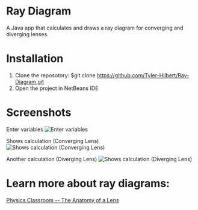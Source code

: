 # Ray Diagram
A Java app that calculates and draws a ray diagram for converging and diverging lenses.

# Installation
1. Clone the reposotory: $git clone https://github.com/Tyler-Hilbert/Ray-Diagram.git
2. Open the project in NetBeans IDE

# Screenshots
Enter variables
![Enter variables](https://raw.githubusercontent.com/Tyler-Hilbert/RefractionThroughLenses/master/doc/Screenshot1.jpg "Enter variables")

Shows calculation (Converging Lens)
![Shows calculation (Converging Lens)](https://raw.githubusercontent.com/Tyler-Hilbert/RefractionThroughLenses/master/doc/Screenshot2.jpg "Shows calculation (Converging Lens)")

Another calculation (Diverging Lens)
![Shows calculation (Diverging Lens)](https://raw.githubusercontent.com/Tyler-Hilbert/RefractionThroughLenses/master/doc/Screenshot3.jpg "Shows calculation (Diverging Lens)")

# Learn more about ray diagrams:
[Physics Classroom -- The Anatomy of a Lens](http://www.physicsclassroom.com/class/refrn/Lesson-5/The-Anatomy-of-a-Lens)
